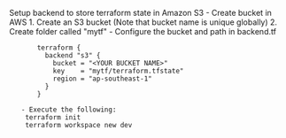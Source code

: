    Setup backend to store terraform state in Amazon S3
       - Create bucket in AWS
         1. Create an S3 bucket (Note that bucket name is unique globally)
         2. Create folder called "mytf"
       - Configure the bucket and path in backend.tf

           terraform {
             backend "s3" {
               bucket = "<YOUR BUCKET NAME>"
               key    = "mytf/terraform.tfstate"
               region = "ap-southeast-1"
             }
           }

       - Execute the following:
        terraform init
        terraform workspace new dev
